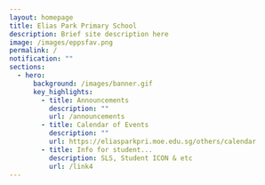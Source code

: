 ```yaml
---
layout: homepage
title: Elias Park Primary School
description: Brief site description here
image: /images/eppsfav.png
permalink: /
notification: ""
sections:
  - hero:
      background: /images/banner.gif
      key_highlights:
        - title: Announcements
          description: ""
          url: /announcements
        - title: Calendar of Events
          description: ""
          url: https://eliasparkpri.moe.edu.sg/others/calendar
        - title: Info for student...
          description: SLS, Student ICON & etc
          url: /link4
---
```

